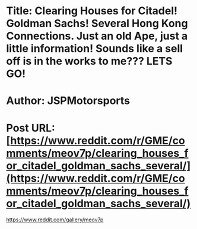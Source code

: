 # Title: Clearing Houses for Citadel! Goldman Sachs! Several Hong Kong Connections. Just an old Ape, just a little information! Sounds like a sell off is in the works to me??? LETS GO!
# Author: JSPMotorsports
# Post URL: [https://www.reddit.com/r/GME/comments/meov7p/clearing_houses_for_citadel_goldman_sachs_several/](https://www.reddit.com/r/GME/comments/meov7p/clearing_houses_for_citadel_goldman_sachs_several/)


https://www.reddit.com/gallery/meov7p